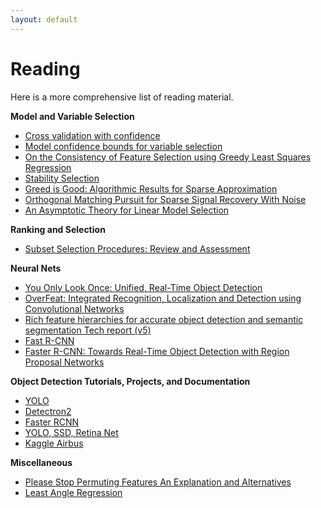 ```yaml
---
layout: default
---
```


<!-- [Reading](reading.md) &nbsp;&nbsp;&nbsp; [Links](links.md) &nbsp;&nbsp;&nbsp; [Contact](contact.md) -->

<!-- <div style="text-align: right">
<a href="reading.html">Reading</a>
 &nbsp;&nbsp;&nbsp; <a href="links.html">Links</a> &nbsp;&nbsp;&nbsp; <a href="contact.html">Contact</a> </div> -->

# Reading

Here is a more comprehensive list of reading material.

**Model and Variable Selection**

* [Cross validation with confidence](https://arxiv.org/pdf/1703.07904.pdf)
* [Model confidence bounds for variable selection](https://arxiv.org/pdf/1611.09509.pdf)
* [On the Consistency of Feature Selection using Greedy Least Squares Regression](http://www.jmlr.org/papers/volume10/zhang09a/zhang09a.pdf)
* [Stability Selection](https://arxiv.org/pdf/0809.2932.pdf)
* [Greed is Good: Algorithmic Results for Sparse Approximation](http://citeseerx.ist.psu.edu/viewdoc/download?doi=10.1.1.321.1443&rep=rep1&type=pdf)
* [Orthogonal Matching Pursuit for Sparse Signal Recovery With Noise](http://math.mit.edu/~liewang/OMP.pdf)
* [An Asymptotic Theory for Linear Model Selection](http://www3.stat.sinica.edu.tw/statistica/oldpdf/A7n21.pdf)

**Ranking and Selection**
* [Subset Selection Procedures: Review and Assessment](https://www.stat.purdue.edu/docs/research/tech-reports/1984/tr84-04.pdf)

**Neural Nets**

* [You Only Look Once: Unified, Real-Time Object Detection](https://arxiv.org/pdf/1506.02640v5.pdf)
* [OverFeat: Integrated Recognition, Localization and Detection using Convolutional Networks](https://arxiv.org/pdf/1312.6229.pdf)
* [Rich feature hierarchies for accurate object detection and semantic segmentation Tech report (v5)](https://arxiv.org/pdf/1311.2524.pdf)
* [Fast R-CNN](https://arxiv.org/pdf/1504.08083.pdf)
* [Faster R-CNN: Towards Real-Time Object Detection with Region Proposal Networks](https://arxiv.org/pdf/1506.01497.pdf)

**Object Detection Tutorials, Projects, and Documentation**

* [YOLO](https://medium.com/@viirya/yolo-a-very-simple-tutorial-8d573a303480)
* [Detectron2](https://detectron2.readthedocs.io)
* [Faster RCNN](https://github.com/jwyang/faster-rcnn.pytorch)
* [YOLO, SSD, Retina Net](https://github.com/MrParosk/ml_playground/tree/master/computer_vision/object_detection)
* [Kaggle Airbus](https://www.kaggle.com/witwitchayakarn/u-net-with-pytorch)

**Miscellaneous**

* [Please Stop Permuting Features An Explanation and Alternatives](https://arxiv.org/pdf/1905.03151.pdf)
* [Least Angle Regression](http://statweb.stanford.edu/~tibs/ftp/lars.pdf)
